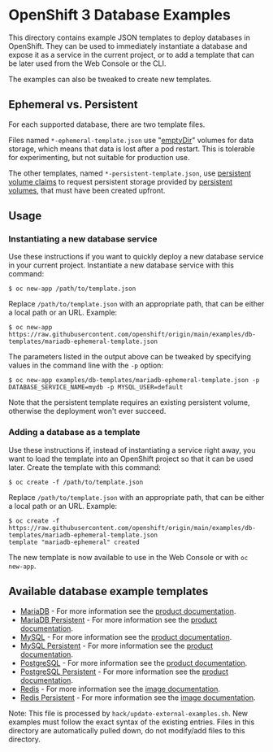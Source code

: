 OpenShift 3 Database Examples
=============================

This directory contains example JSON templates to deploy databases in OpenShift.
They can be used to immediately instantiate a database and expose it as a
service in the current project, or to add a template that can be later used from
the Web Console or the CLI.

The examples can also be tweaked to create new templates.


## Ephemeral vs. Persistent

For each supported database, there are two template files.

Files named `*-ephemeral-template.json` use
"[emptyDir](https://docs.openshift.org/latest/dev_guide/volumes.html)" volumes
for data storage, which means that data is lost after a pod restart.
This is tolerable for experimenting, but not suitable for production use.

The other templates, named `*-persistent-template.json`, use [persistent volume
claims](https://docs.openshift.org/latest/architecture/additional_concepts/storage.html#persistent-volume-claims)
to request persistent storage provided by [persistent
volumes](https://docs.openshift.org/latest/architecture/additional_concepts/storage.html#persistent-volumes),
that must have been created upfront.


## Usage

### Instantiating a new database service

Use these instructions if you want to quickly deploy a new database service in
your current project. Instantiate a new database service with this command:

    $ oc new-app /path/to/template.json

Replace `/path/to/template.json` with an appropriate path, that can be either a
local path or an URL. Example:

    $ oc new-app https://raw.githubusercontent.com/openshift/origin/main/examples/db-templates/mariadb-ephemeral-template.json

The parameters listed in the output above can be tweaked by specifying values in
the command line with the `-p` option:

    $ oc new-app examples/db-templates/mariadb-ephemeral-template.json -p DATABASE_SERVICE_NAME=mydb -p MYSQL_USER=default

Note that the persistent template requires an existing persistent volume,
otherwise the deployment won't ever succeed.


### Adding a database as a template

Use these instructions if, instead of instantiating a service right away, you
want to load the template into an OpenShift project so that it can be used
later. Create the template with this command:

    $ oc create -f /path/to/template.json

Replace `/path/to/template.json` with an appropriate path, that can be either a
local path or an URL. Example:

    $ oc create -f https://raw.githubusercontent.com/openshift/origin/main/examples/db-templates/mariadb-ephemeral-template.json
    template "mariadb-ephemeral" created

The new template is now available to use in the Web Console or with `oc
new-app`.


## Available database example templates

* [MariaDB](https://raw.githubusercontent.com/openshift/library/master/official/mariadb/templates/mariadb-ephemeral.json) - For more information see the [product documentation](https://docs.openshift.org/latest/using_images/db_images/mariadb.html).
* [MariaDB Persistent](https://raw.githubusercontent.com/openshift/library/master/official/mariadb/templates/mariadb-persistent.json) - For more information see the [product documentation](https://docs.openshift.org/latest/using_images/db_images/mariadb.html).
* [MySQL](https://raw.githubusercontent.com/openshift/library/master/official/mysql/templates/mysql-ephemeral.json) - For more information see the [product documentation](https://docs.openshift.org/latest/using_images/db_images/mysql.html).
* [MySQL Persistent](https://raw.githubusercontent.com/openshift/library/master/official/mysql/templates/mysql-persistent.json) - For more information see the [product documentation](https://docs.openshift.org/latest/using_images/db_images/mysql.html).
* [PostgreSQL](https://raw.githubusercontent.com/openshift/library/master/official/postgresql/templates/postgresql-ephemeral.json) - For more information see the [product documentation](https://docs.openshift.org/latest/using_images/db_images/postgresql.html).
* [PostgreSQL Persistent](https://raw.githubusercontent.com/openshift/library/master/official/postgresql/templates/postgresql-persistent.json) - For more information see the [product documentation](https://docs.openshift.org/latest/using_images/db_images/postgresql.html).
* [Redis](https://raw.githubusercontent.com/openshift/library/master/official/redis/templates/redis-ephemeral.json) - For more information see the [image documentation](https://github.com/sclorg/redis-container/blob/master/README.md).
* [Redis Persistent](https://raw.githubusercontent.com/openshift/library/master/official/redis/templates/redis-persistent.json) - For more information see the [image documentation](https://github.com/sclorg/redis-container/blob/master/README.md).

Note: This file is processed by `hack/update-external-examples.sh`. New examples
must follow the exact syntax of the existing entries. Files in this directory
are automatically pulled down, do not modify/add files to this directory.
